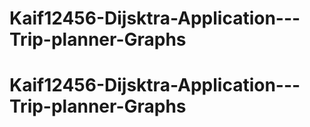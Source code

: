 # Kaif12456-Dijsktra-Application---Trip-planner-Graphs
# Kaif12456-Dijsktra-Application---Trip-planner-Graphs
